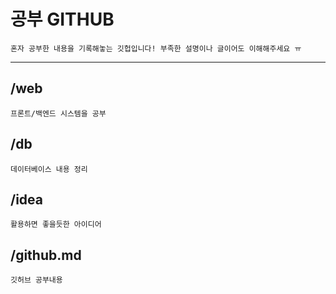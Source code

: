 # 공부 GITHUB
    혼자 공부한 내용을 기록해놓는 깃헙입니다! 부족한 설명이나 글이어도 이해해주세요 ㅠ

---

## /web
    프론트/백엔드 시스템을 공부


## /db
    데이터베이스 내용 정리


## /idea
    활용하면 좋을듯한 아이디어



## /github.md
    깃허브 공부내용